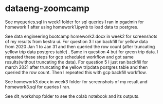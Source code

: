 # dataeng-zoomcamp
See myqueries.sql in week1 folder for sql queries I ran in pgadmin for homework 1 after using homework1.ipynb to load data to postgres.

See data engineering bootcamp homework2.docx in week2 for screenshots of my results from kestra ui. 
For question 3 I ran backfill for yellow data from 2020 Jan 1 to Jan 31 and then queried the row count (after truncating yellow trip data postgres table) . Same in question 4 but for green trip data.
I repeated these steps for gcp scheduled workflow and got same results(without truncating the data).
For question 5 I just ran backfill for march 2021 after truncating the yellow tripdata postgres table and then queried the row count.
Then I repeated this with gcp backfill workflow.

See homework3.docx in week3 folder for screenshots of my result and homework3.sql for queries I ran.

See dlt_workshop folder to see the colab notebook and its outputs.